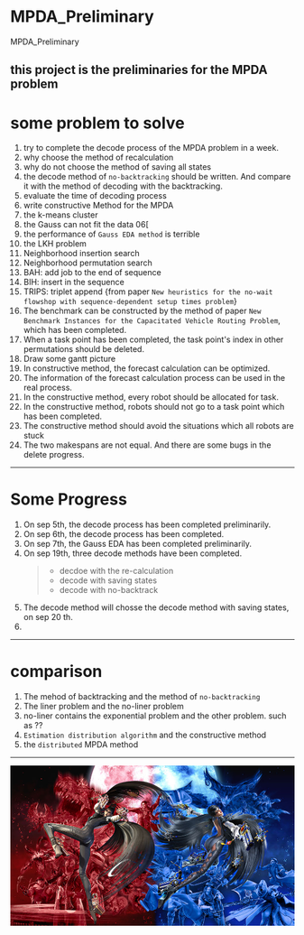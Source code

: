 # MPDA_Preliminary
MPDA_Preliminary


## this  project is the preliminaries for the MPDA problem

# some problem to solve

1. try to complete the decode process of the MPDA problem in a week.
2. why choose the method of recalculation
3. why do not choose the method of saving all states
4. the decode method of `no-backtracking` should be written. And compare it with the method of decoding with the backtracking.
4. evaluate the time of decoding process
5. write constructive Method for the MPDA
6. the k-means cluster
7. the Gauss can not fit the data 06[
8. the performance of `Gauss EDA method` is terrible
9. the LKH problem
10. Neighborhood insertion search
11. Neighborhood permutation search
12. BAH: add job to the end of sequence 
13. BIH: insert in the sequence
14. TRIPS: triplet append {from paper `New heuristics for the no-wait flowshop with sequence-dependent setup times problem`}
15. The benchmark can be constructed by the method of paper `New Benchmark Instances for the Capacitated Vehicle Routing Problem`, which has been completed.
16. When a task point has been completed, the task point's index in other permutations should be deleted.
17. Draw some  gantt picture
18. In constructive method, the forecast calculation can be optimized.
19. The information of  the forecast calculation process can be used in  the real process.
20. In the constructive method, every robot should be allocated for task.
21. In the constructive method, robots should not go to a task point which has been completed.
22. The constructive method should avoid the situations which all robots are stuck
23. The two makespans are not equal. And there are some bugs in the delete progress.

---

# Some Progress 
1. On sep 5th, the decode process has been completed preliminarily.
2. On sep 6th, the decode process has been completed.
3. On sep 7th, the Gauss EDA has been completed preliminarily.
4. On sep 19th, three decode methods have been completed.	
	>- decdoe with the re-calculation
	>- decode with saving states
 	>- decode with no-backtrack
5. The decode method will chosse the decode method with saving states, on sep 20 th.
6. 

---

# comparison 
1. The mehod of backtracking  and the method of `no-backtracking`
2. The liner problem and the no-liner problem 
3. no-liner contains the exponential problem and the other problem. such as ??
4. `Estimation distribution algorithm` and the constructive method
5. the `distributed` MPDA method 

***



![Image text](https://raw.githubusercontent.com/Tesla2fox/MPDA_Preliminary/master/png/__.jpg)


    